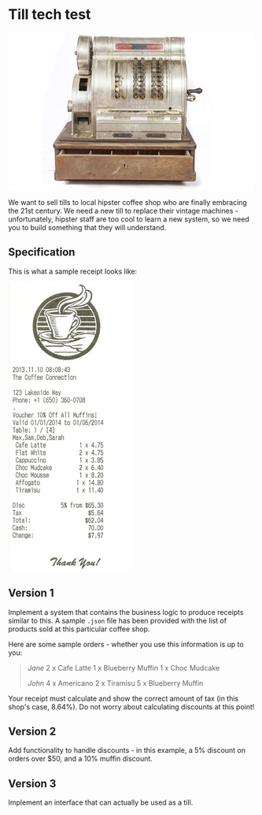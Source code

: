 Till tech test
==============

![a till](/images/till.jpg)

We want to sell tills to local hipster coffee shop who are finally embracing the 21st century. We need a new till to replace their vintage machines - unfortunately, hipster staff are too cool to learn a new system, so we need you to build something that they will understand.

Specification
-------------

This is what a sample receipt looks like:

![a receipt](/images/receipt.jpg)


Version 1
---------

Implement a system that contains the business logic to produce receipts similar to this. A sample `.json` file has been provided with the list of products sold at this particular coffee shop.

Here are some sample orders - whether you use this information is up to you:

> *Jane*
> 2 x Cafe Latte
> 1 x Blueberry Muffin
> 1 x Choc Mudcake
>
> *John*
> 4 x Americano
> 2 x Tiramisu
> 5 x Blueberry Muffin

Your receipt must calculate and show the correct amount of tax (in this shop's case, 8.64%). Do not worry about calculating discounts at this point!

Version 2
---------

Add functionality to handle discounts - in this example, a 5% discount on orders over $50, and a 10% muffin discount.

Version 3
---------

Implement an interface that can actually be used as a till.

